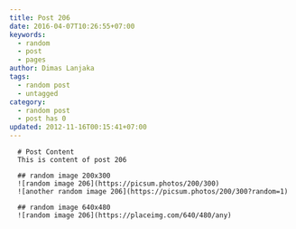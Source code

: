 ```yaml
---
title: Post 206
date: 2016-04-07T10:26:55+07:00
keywords:
  - random
  - post
  - pages
author: Dimas Lanjaka
tags:
  - random post
  - untagged
category:
  - random post
  - post has 0
updated: 2012-11-16T00:15:41+07:00
---
```


      # Post Content
      This is content of post 206

      ## random image 200x300
      ![random image 206](https://picsum.photos/200/300)
      ![another random image 206](https://picsum.photos/200/300?random=1)

      ## random image 640x480
      ![random image 206](https://placeimg.com/640/480/any)
      